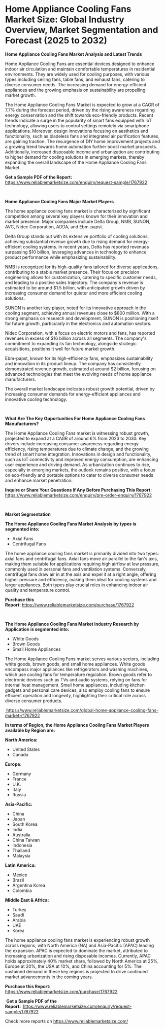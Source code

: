 <p><h1>Home Appliance Cooling Fans Market Size: Global Industry Overview, Market Segmentation and Forecast (2025 to 2032)</h1></p><p><strong>Home Appliance Cooling Fans Market Analysis and Latest Trends</strong></p>
<p><p>Home Appliance Cooling Fans are essential devices designed to enhance indoor air circulation and maintain comfortable temperatures in residential environments. They are widely used for cooling purposes, with various types including ceiling fans, table fans, and exhaust fans, catering to diverse consumer needs. The increasing demand for energy-efficient appliances and the growing emphasis on sustainability are propelling market growth. </p><p>The Home Appliance Cooling Fans Market is expected to grow at a CAGR of 7.7% during the forecast period, driven by the rising awareness regarding energy conservation and the shift towards eco-friendly products. Recent trends indicate a surge in the popularity of smart fans equipped with IoT technology, allowing users to control settings remotely via smartphone applications. Moreover, design innovations focusing on aesthetics and functionality, such as bladeless fans and integrated air purification features, are gaining traction. The resurgence of DIY home improvement projects and a growing trend towards home automation further boost market prospects. Additionally, increased disposable income and urbanization are contributing to higher demand for cooling solutions in emerging markets, thereby expanding the overall landscape of the Home Appliance Cooling Fans Market.</p></p>
<p><strong>Get a Sample PDF of the Report:&nbsp;</strong> <a href="https://www.reliablemarketsize.com/enquiry/request-sample/1767922?utm_campaign=3172&utm_medium=2&utm_source=Github&utm_content=ia&utm_term=06042025&utm_id=home-appliance-cooling-fans">https://www.reliablemarketsize.com/enquiry/request-sample/1767922</a></p>
<p>&nbsp;</p>
<p><strong>Home Appliance Cooling Fans Major Market Players</strong></p>
<p><p>The home appliance cooling fans market is characterized by significant competition among several key players known for their innovation and market presence. Major companies include Delta Group, NMB, SUNON, AVC, Nidec Corporation, ADDA, and Ebm-papst.</p><p>Delta Group stands out with its extensive portfolio of cooling solutions, achieving substantial revenue growth due to rising demand for energy-efficient cooling systems. In recent years, Delta has reported revenues surpassing $10 billion, leveraging advances in technology to enhance product performance while emphasizing sustainability.</p><p>NMB is recognized for its high-quality fans tailored for diverse applications, contributing to a stable market presence. Their focus on precision engineering allows for customization, catering to specific customer needs, and leading to a positive sales trajectory. The company's revenue is estimated to be around $1.5 billion, with anticipated growth driven by increasing consumer demand for quieter and more efficient cooling solutions.</p><p>SUNON is another key player, noted for its innovative approach in the cooling segment, achieving annual revenues close to $800 million. With a strong emphasis on research and development, SUNON is positioning itself for future growth, particularly in the electronics and automation sectors.</p><p>Nidec Corporation, with a focus on electric motors and fans, has reported revenues in excess of $16 billion across all segments. The company's commitment to expanding its fan technology, alongside strategic acquisitions, positions it well for future market growth.</p><p>Ebm-papst, known for its high-efficiency fans, emphasizes sustainability and innovation in its product lineup. The company has consistently demonstrated revenue growth, estimated at around $2 billion, focusing on advanced technologies that meet the evolving needs of home appliance manufacturers.</p><p>The overall market landscape indicates robust growth potential, driven by increasing consumer demands for energy-efficient appliances and innovative cooling technology.</p></p>
<p>&nbsp;</p>
<p><strong>What Are The Key Opportunities For Home Appliance Cooling Fans Manufacturers?</strong></p>
<p><p>The Home Appliance Cooling Fans market is witnessing robust growth, projected to expand at a CAGR of around 6% from 2023 to 2030. Key drivers include increasing consumer awareness regarding energy efficiency, rising temperatures due to climate change, and the growing trend of smart home integration. Innovations in design and functionality, such as IoT connectivity and improved energy consumption, are enhancing user experience and driving demand. As urbanization continues to rise, especially in emerging markets, the outlook remains positive, with a focus on eco-friendly and portable options to cater to diverse consumer needs and enhance market penetration.</p></p>
<p><strong>Inquire or Share Your Questions If Any Before Purchasing This Report:</strong> <a href="https://www.reliablemarketsize.com/enquiry/pre-order-enquiry/1767922?utm_campaign=3172&utm_medium=2&utm_source=Github&utm_content=ia&utm_term=06042025&utm_id=home-appliance-cooling-fans">https://www.reliablemarketsize.com/enquiry/pre-order-enquiry/1767922</a></p>
<p>&nbsp;</p>
<p><strong>Market Segmentation</strong></p>
<p><strong>The Home Appliance Cooling Fans Market Analysis by types is segmented into:</strong></p>
<p><ul><li>Axial Fans</li><li>Centrifugal Fans</li></ul></p>
<p><p>The home appliance cooling fans market is primarily divided into two types: axial fans and centrifugal fans. Axial fans move air parallel to the fan's axis, making them suitable for applications requiring high airflow at low pressure, commonly used in personal fans and ventilation systems. Conversely, centrifugal fans draw air in at the axis and expel it at a right angle, offering higher pressure and efficiency, making them ideal for cooling systems and larger appliances. Both types play crucial roles in enhancing indoor air quality and temperature control.</p></p>
<p><strong>Purchase this Report:&nbsp;</strong><a href="https://www.reliablemarketsize.com/purchase/1767922?utm_campaign=3172&utm_medium=2&utm_source=Github&utm_content=ia&utm_term=06042025&utm_id=home-appliance-cooling-fans">https://www.reliablemarketsize.com/purchase/1767922</a></p>
<p>&nbsp;</p>
<p><strong>The Home Appliance Cooling Fans Market Industry Research by Application is segmented into:</strong></p>
<p><ul><li>White Goods</li><li>Brown Goods</li><li>Small Home Appliances</li></ul></p>
<p><p>The Home Appliance Cooling Fans market serves various sectors, including white goods, brown goods, and small home appliances. White goods encompass major appliances like refrigerators and washing machines, which use cooling fans for temperature regulation. Brown goods refer to electronic devices such as TVs and audio systems, relying on fans for internal heat management. Small home appliances, including kitchen gadgets and personal care devices, also employ cooling fans to ensure efficient operation and longevity, highlighting their critical role across diverse consumer products.</p></p>
<p><a href="https://www.reliablemarketsize.com/global-home-appliance-cooling-fans-market-r1767922?utm_campaign=3172&utm_medium=2&utm_source=Github&utm_content=ia&utm_term=06042025&utm_id=home-appliance-cooling-fans">&nbsp;https://www.reliablemarketsize.com/global-home-appliance-cooling-fans-market-r1767922</a></p>
<p><strong>In terms of Region, the Home Appliance Cooling Fans Market Players available by Region are:</strong></p>
<p>
    <p> <strong> North America: </strong>
        <ul>
            <li>United States</li>
            <li>Canada</li>
        </ul>
        </p> 
    <p> <strong> Europe: </strong>
        <ul>
            <li>Germany</li>
            <li>France</li>
            <li>U.K.</li>
            <li>Italy</li>
            <li>Russia</li>
        </ul>
        </p> 
    <p> <strong> Asia-Pacific: </strong>
        <ul>
            <li>China</li>
            <li>Japan</li>
            <li>South Korea</li>
            <li>India</li>
            <li>Australia</li>
            <li>China Taiwan</li>
            <li>Indonesia</li>
            <li>Thailand</li>
            <li>Malaysia</li>
        </ul>
        </p> 
    <p> <strong> Latin America: </strong>
        <ul>
            <li>Mexico</li>
            <li>Brazil</li>
            <li>Argentina Korea</li>
            <li>Colombia</li>
        </ul>
        </p> 
    <p> <strong> Middle East & Africa: </strong>
        <ul>
            <li>Turkey</li>
            <li>Saudi</li>
            <li>Arabia</li>
            <li>UAE</li>
            <li>Korea</li>
        </ul>
    </p>
    </p>
<p><p>The home appliance cooling fans market is experiencing robust growth across regions, with North America (NA) and Asia-Pacific (APAC) leading the expansion. APAC is expected to dominate the market, attributed to increasing urbanization and rising disposable incomes. Currently, APAC holds approximately 40% market share, followed by North America at 25%, Europe at 20%, the USA at 10%, and China accounting for 5%. The sustained demand in these key regions is projected to drive continued market advancements in the coming years.</p></p>
<p><strong>Purchase this Report: </strong><a href="https://www.reliablemarketsize.com/purchase/1767922?utm_campaign=3172&utm_medium=2&utm_source=Github&utm_content=ia&utm_term=06042025&utm_id=home-appliance-cooling-fans">https://www.reliablemarketsize.com/purchase/1767922</a></p>
<p>&nbsp;<strong>Get a Sample PDF of the Report:&nbsp;&nbsp;</strong><a href="https://www.reliablemarketsize.com/enquiry/request-sample/1767922?utm_campaign=3172&utm_medium=2&utm_source=Github&utm_content=ia&utm_term=06042025&utm_id=home-appliance-cooling-fans">https://www.reliablemarketsize.com/enquiry/request-sample/1767922</a></p>
<p><strong></strong></p>
<p>Check more reports on <a href="https://www.reliablemarketsize.com/?utm_campaign=3172&utm_medium=2&utm_source=Github&utm_content=ia&utm_term=06042025&utm_id=home-appliance-cooling-fans">https://www.reliablemarketsize.com/</a></p>